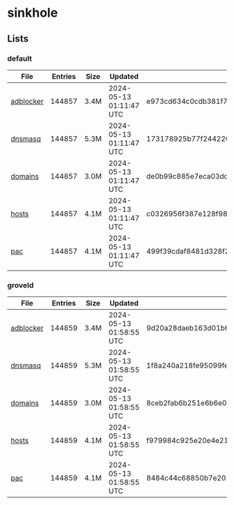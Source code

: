 # sinkhole

## Lists

### default

|File|Entries|Size|Updated|Hash|
|-|-|-|-|-|
|[adblocker](https://raw.githubusercontent.com/groveld/sinkhole/lists/default/adblocker.txt)|144857|3.4M|2024-05-13 01:11:47 UTC|e973cd634c0cdb381f76508f38a51ea230ccbe0d8215bd12c139853a2b520b51|
|[dnsmasq](https://raw.githubusercontent.com/groveld/sinkhole/lists/default/dnsmasq.txt)|144857|5.3M|2024-05-13 01:11:47 UTC|173178925b77f244220f81c41c3a31bd80cdb2983393f9cc4f9fd7f044a07fd5|
|[domains](https://raw.githubusercontent.com/groveld/sinkhole/lists/default/domains.txt)|144857|3.0M|2024-05-13 01:11:47 UTC|de0b99c885e7eca03dde717b44d0a455176687d026f1d064eed1bf46f1cde99f|
|[hosts](https://raw.githubusercontent.com/groveld/sinkhole/lists/default/hosts.txt)|144857|4.1M|2024-05-13 01:11:47 UTC|c0326956f387e128f9893daea31485adb1a5b576fd2b85ee5d0450153d4be98a|
|[pac](https://raw.githubusercontent.com/groveld/sinkhole/lists/default/pac.txt)|144857|4.1M|2024-05-13 01:11:47 UTC|499f39cdaf8481d328f25be7af285c6c0233fa2fc241bf3893b52e6b0ac2fa06|

### groveld

|File|Entries|Size|Updated|Hash|
|-|-|-|-|-|
|[adblocker](https://raw.githubusercontent.com/groveld/sinkhole/lists/groveld/adblocker.txt)|144859|3.4M|2024-05-13 01:58:55 UTC|9d20a28daeb163d01b6dbbdaf2ed6ca69446a18103e95e5e9b187edea986be84|
|[dnsmasq](https://raw.githubusercontent.com/groveld/sinkhole/lists/groveld/dnsmasq.txt)|144859|5.3M|2024-05-13 01:58:55 UTC|1f8a240a218fe95099fe58df9a5cacd8395f09e0c56c6cca78c3e136d889bd23|
|[domains](https://raw.githubusercontent.com/groveld/sinkhole/lists/groveld/domains.txt)|144859|3.0M|2024-05-13 01:58:55 UTC|8ceb2fab6b251e6b6e064b04ba8e1a7cbbe83396e91fb83dc9983f6df4ddd487|
|[hosts](https://raw.githubusercontent.com/groveld/sinkhole/lists/groveld/hosts.txt)|144859|4.1M|2024-05-13 01:58:55 UTC|f979984c925e20e4e2114f50b0ab1cfe8e6a387f6d4eea4c016deb516639567a|
|[pac](https://raw.githubusercontent.com/groveld/sinkhole/lists/groveld/pac.txt)|144859|4.1M|2024-05-13 01:58:55 UTC|8484c44c68850b7e202ba4ad6ec771979367b82aeda74a044c404eb293bdd223|
